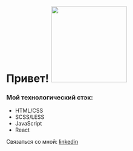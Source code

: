 # Привет! <img src="https://media3.giphy.com/media/7srpeY4TZMrO8/giphy.gif?cid=ecf05e476fi63b1qptgloldgusve3mw5fnc6rurh6lqqe6tz&rid=giphy.gif&ct=g" width="200">

### Мой технологический стэк:
* HTML/CSS
* SCSS/LESS
* JavaScript
* React


Связаться со мной: [linkedin](https://www.linkedin.com/in/igor-storozh-7953ba228/)

